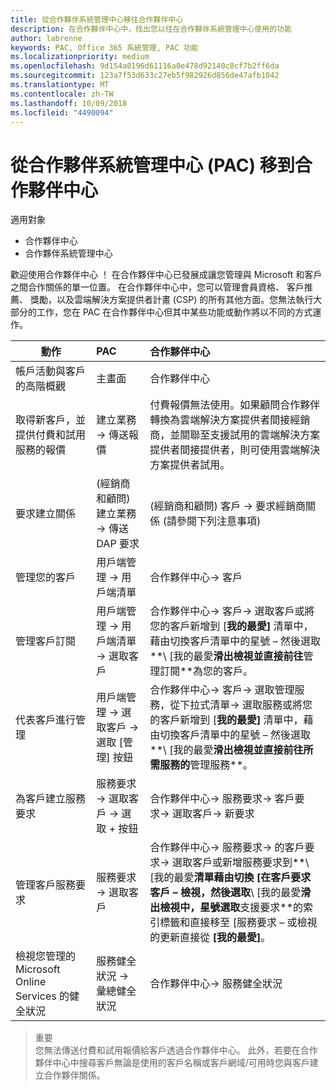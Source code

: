 ```yaml
---
title: 從合作夥伴系統管理中心移往合作夥伴中心
description: 在合作夥伴中心中，找出您以往在合作夥伴系統管理中心使用的功能
author: labrenne
keywords: PAC, Office 365 系統管理, PAC 功能
ms.localizationpriority: medium
ms.openlocfilehash: 9d154a0196d61116a0e478d92140c8cf7b2ff6da
ms.sourcegitcommit: 123a7f53d633c27eb5f982926d856de47afb1042
ms.translationtype: MT
ms.contentlocale: zh-TW
ms.lasthandoff: 10/09/2018
ms.locfileid: "4490094"
---
```

# <a name="moving-from-partner-admin-center-pac-to-the-partner-center"></a>從合作夥伴系統管理中心 (PAC) 移到合作夥伴中心

適用對象
- 合作夥伴中心
- 合作夥伴系統管理中心

歡迎使用合作夥伴中心 ！ 在合作夥伴中心已發展成讓您管理與 Microsoft 和客戶之間合作關係的單一位置。 在合作夥伴中心中，您可以管理會員資格、 客戶推薦、 獎勵，以及雲端解決方案提供者計畫 (CSP) 的所有其他方面。您無法執行大部分的工作，您在 PAC 在合作夥伴中心但其中某些功能或動作將以不同的方式運作。 


|**動作**   |**PAC**   |**合作夥伴中心**   |
|--------------|:--------------|:---------------|
|帳戶活動與客戶的高階概觀|主畫面|合作夥伴中心|
|取得新客戶，並提供付費和試用服務的報價|建立業務 -> 傳送報價|付費報價無法使用。如果顧問合作夥伴轉換為雲端解決方案提供者間接經銷商，並關聯至支援試用的雲端解決方案提供者間接提供者，則可使用雲端解決方案提供者試用。 |
|要求建立關係|(經銷商和顧問) 建立業務 -> 傳送 DAP 要求|(經銷商和顧問) 客戶 -> 要求經銷商關係 (請參閱下列注意事項)|
|管理您的客戶|用戶端管理 -> 用戶端清單|合作夥伴中心-> 客戶|
|管理客戶訂閱|用戶端管理 -> 用戶端清單 -> 選取客戶|合作夥伴中心-> 客戶-> 選取客戶或將您的客戶新增到 [**我的最愛]** 清單中，藉由切換客戶清單中的星號 – 然後選取**\ [我的最愛**滑出檢視並直接前往**管理訂閱**為您的客戶。|
|代表客戶進行管理|用戶端管理 -> 選取客戶 -> 選取 [管理] 按鈕|合作夥伴中心-> 客戶-> 選取管理服務，從下拉式清單-> 選取服務或將您的客戶新增到 [**我的最愛]** 清單中，藉由切換客戶清單中的星號 – 然後選取**\ [我的最愛**滑出檢視並直接前往所需服務的**管理服務**。|
|為客戶建立服務要求|服務要求 -> 選取客戶 -> 選取 + 按鈕 | 合作夥伴中心-> 服務要求-> 客戶要求-> 選取客戶-> 新要求|
|管理客戶服務要求| 服務要求 -> 選取客戶|合作夥伴中心-> 服務要求-> 的客戶要求-> 選取客戶或新增服務要求到**\ [我的最愛**清單藉由切換 [在客戶要求客戶 – 檢視，然後選取**\ [我的最愛**滑出檢視中，星號選取**支援要求**的索引標籤和直接移至 [服務要求 – 或檢視的更新直接從 **[我的最愛]**。|
|檢視您管理的 Microsoft Online Services 的健全狀況|服務健全狀況 -> 彙總健全狀況|合作夥伴中心-> 服務健全狀況|

>重要<br>
您無法傳送付費和試用報價給客戶透過合作夥伴中心。 此外，若要在合作夥伴中心中搜尋客戶無論是使用的客戶名稱或客戶網域/可用時您與客戶建立合作夥伴關係。